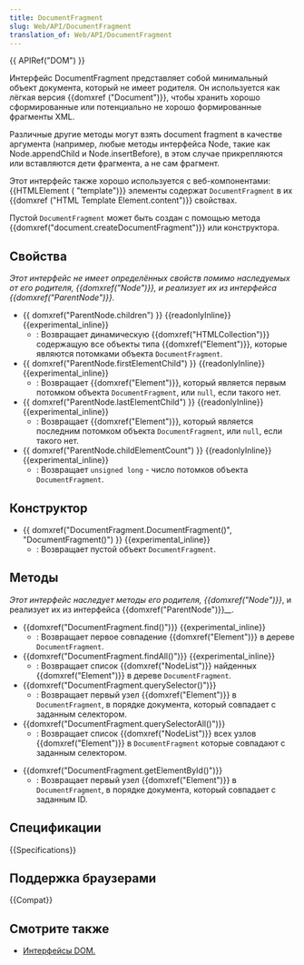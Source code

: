 ```yaml
---
title: DocumentFragment
slug: Web/API/DocumentFragment
translation_of: Web/API/DocumentFragment
---
```

{{ APIRef("DOM") }}

Интерфейс DocumentFragment представляет собой минимальный объект документа, который не имеет родителя. Он используется как лёгкая версия {{domxref ("Document")}}, чтобы хранить хорошо сформированные или потенциально не хорошо формированные фрагменты XML.

Различные другие методы могут взять document fragment в качестве аргумента (например, любые методы интерфейса Node, такие как Node.appendChild и Node.insertBefore), в этом случае прикрепляются или вставляются дети фрагмента, а не сам фрагмент.

Этот интерфейс также хорошо используется с веб-компонентами: {{HTMLElement ( "template")}} элементы содержат `DocumentFragment` в их {{domxref ("HTML Template Element.content")}} свойствах.

Пустой `DocumentFragment` может быть создан с помощью метода {{domxref("document.createDocumentFragment")}} или конструктора.

## Свойства

_Этот интерфейс не имеет определённых свойств помимо наследуемых от его родителя, {{domxref("Node")}}, и реализует их из интерфейса {{domxref("ParentNode")}}._

- {{ domxref("ParentNode.children") }} {{readonlyInline}}{{experimental_inline}}
  - : Возвращает динамическую {{domxref("HTMLCollection")}} содержащую все объекты типа {{domxref("Element")}}, которые являются потомками объекта `DocumentFragment`.
- {{ domxref("ParentNode.firstElementChild") }} {{readonlyInline}}{{experimental_inline}}
  - : Возвращает {{domxref("Element")}}, который является первым потомком объекта `DocumentFragment`, или `null`, если такого нет.
- {{ domxref("ParentNode.lastElementChild") }} {{readonlyInline}}{{experimental_inline}}
  - : Возвращает {{domxref("Element")}}, который является последним потомком объекта `DocumentFragment`, или `null`, если такого нет.
- {{ domxref("ParentNode.childElementCount") }} {{readonlyInline}}{{experimental_inline}}
  - : Возвращает `unsigned long` - число потомков объекта `DocumentFragment`.

## Конструктор

- {{ domxref("DocumentFragment.DocumentFragment()", "DocumentFragment()") }} {{experimental_inline}}
  - : Возвращает пустой объект `DocumentFragment`.

## Методы

_Этот интерфейс наследует методы его родителя, {{domxref("Node")}}_, и реализует их из интерфейса {{domxref("ParentNode")}}_\_\_._

- {{domxref("DocumentFragment.find()")}} {{experimental_inline}}
  - : Возвращает первое совпадение {{domxref("Element")}} в дереве `DocumentFragment`.
- {{domxref("DocumentFragment.findAll()")}} {{experimental_inline}}
  - : Возвращает список {{domxref("NodeList")}} найденных {{domxref("Element")}} в дереве `DocumentFragment`.
- {{domxref("DocumentFragment.querySelector()")}}
  - : Возвращает первый узел {{domxref("Element")}} в `DocumentFragment`, в порядке документа, который совпадает с заданным селектором.
- {{domxref("DocumentFragment.querySelectorAll()")}}
  - : Возвращает список {{domxref("NodeList")}} всех узлов {{domxref("Element")}} в `DocumentFragment` которые совпадают с заданным селектором.

<!---->

- {{domxref("DocumentFragment.getElementById()")}}
  - : Возвращает первый узел {{domxref("Element")}} в `DocumentFragment`, в порядке документа, который совпадает с заданным ID.

## Спецификации

{{Specifications}}

## Поддержка браузерами

{{Compat}}

## Смотрите также

- [Интерфейсы DOM.](/ru/docs/DOM/DOM_Reference)
